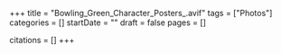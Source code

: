 +++
title = "Bowling_Green_Character_Posters_.avif"
tags = ["Photos"]
categories = []
startDate = ""
draft = false
pages = []

citations = []
+++
